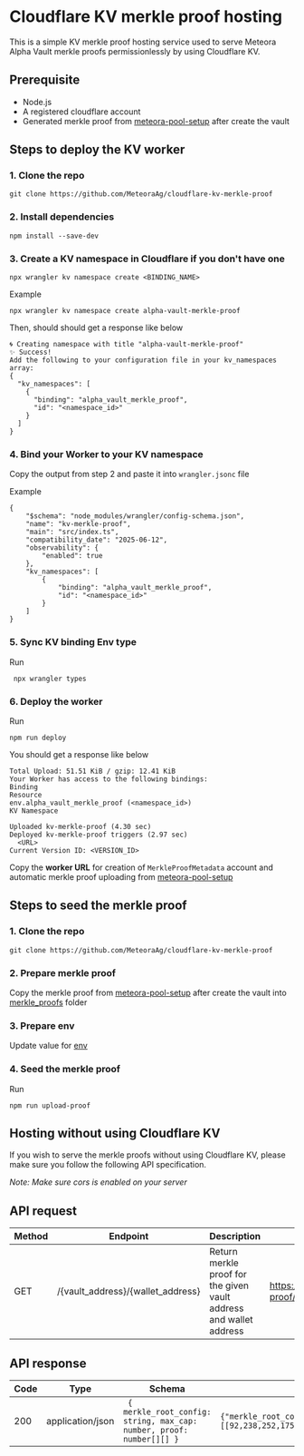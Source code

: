 # Cloudflare KV merkle proof hosting

This is a simple KV merkle proof hosting service used to serve Meteora Alpha Vault merkle proofs permissionlessly by using Cloudflare KV.

## Prerequisite

- Node.js
- A registered cloudflare account
- Generated merkle proof from [meteora-pool-setup](https://github.com/MeteoraAg/meteora-pool-setup/tree/main) after create the vault

## Steps to deploy the KV worker

### 1. Clone the repo

```
git clone https://github.com/MeteoraAg/cloudflare-kv-merkle-proof
```

### 2. Install dependencies

```
npm install --save-dev
```

### 3. Create a KV namespace in Cloudflare if you don't have one

```
npx wrangler kv namespace create <BINDING_NAME>
```

Example

```
npx wrangler kv namespace create alpha-vault-merkle-proof
```

Then, should should get a response like below

```
🌀 Creating namespace with title "alpha-vault-merkle-proof"
✨ Success!
Add the following to your configuration file in your kv_namespaces array:
{
  "kv_namespaces": [
    {
      "binding": "alpha_vault_merkle_proof",
      "id": "<namespace_id>"
    }
  ]
}
```

### 4. Bind your Worker to your KV namespace

Copy the output from step 2 and paste it into `wrangler.jsonc` file

Example

```
{
	"$schema": "node_modules/wrangler/config-schema.json",
	"name": "kv-merkle-proof",
	"main": "src/index.ts",
	"compatibility_date": "2025-06-12",
	"observability": {
		"enabled": true
	},
	"kv_namespaces": [
		{
			"binding": "alpha_vault_merkle_proof",
			"id": "<namespace_id>"
		}
	]
}

```

### 5. Sync KV binding Env type

Run

```
 npx wrangler types
```

### 6. Deploy the worker

Run

```
npm run deploy
```

You should get a response like below

```
Total Upload: 51.51 KiB / gzip: 12.41 KiB
Your Worker has access to the following bindings:
Binding                                                              Resource
env.alpha_vault_merkle_proof (<namespace_id>)      					 KV Namespace

Uploaded kv-merkle-proof (4.30 sec)
Deployed kv-merkle-proof triggers (2.97 sec)
  <URL>
Current Version ID: <VERSION_ID>
```

Copy the **worker URL** for creation of `MerkleProofMetadata` account and automatic merkle proof uploading from [meteora-pool-setup](https://github.com/MeteoraAg/meteora-pool-setup/blob/cb85e100124fc55d2e8daa3e56d9829ddca581c0/config/create_dynamic_amm_pool_with_permissioned_with_merkle_proof_vault.json#L26)

## Steps to seed the merkle proof

### 1. Clone the repo

```
git clone https://github.com/MeteoraAg/cloudflare-kv-merkle-proof
```

### 2. Prepare merkle proof

Copy the merkle proof from [meteora-pool-setup](https://github.com/MeteoraAg/meteora-pool-setup/tree/main) after create the vault into [merkle_proofs](./merkle_proofs/) folder

### 3. Prepare env

Update value for [env](./scripts/.env)

### 4. Seed the merkle proof

Run

```
npm run upload-proof
```

## Hosting without using Cloudflare KV

If you wish to serve the merkle proofs without using Cloudflare KV, please make sure you follow the following API specification.

_Note: Make sure cors is enabled on your server_

## API request

| Method | Endpoint                          | Description                                                        | Example                                                                                                                                      | Note                                                                                                                                           |
| ------ | --------------------------------- | ------------------------------------------------------------------ | -------------------------------------------------------------------------------------------------------------------------------------------- | ---------------------------------------------------------------------------------------------------------------------------------------------- |
| GET    | /{vault_address}/{wallet_address} | Return merkle proof for the given vault address and wallet address | https://worker.meteora.ag/merkle-root-config-proof/FJVRfGznTvNGYHkrk7jWRneAtSyNFabbwgW3tfJDgAQH/5unTfT2kssBuNvHPY6LbJfJpLqEcdMxGYLWHwShaeTLi | The base URL `https://worker.meteora.ag/merkle-root-config-proof` need to be stored in `AlphaVault` contract `MerkleProofMetadata` PDA account |

## API response

| Code | Type             | Schema                                                                            | Example                                                                                                                                                                                                                                |
| ---- | ---------------- | --------------------------------------------------------------------------------- | -------------------------------------------------------------------------------------------------------------------------------------------------------------------------------------------------------------------------------------- |
| 200  | application/json | <code> { merkle_root_config: string, max_cap: number, proof: number[][] } </code> | <code>{"merkle_root_config":"6p97ZXYJn76jJqpsjWM8gQUJjx1BPbzVW7g4tpkV27FY","max_cap":50000000000,"proof":[[92,238,252,175,113,225,88,203,116,137,193,239,99,36,202,36,59,188,185,87,44,218,247,74,206,43,106,122,84,65,50,34]]}</code> |

